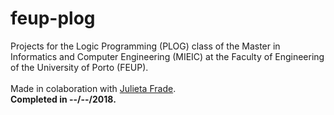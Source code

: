 # feup-plog
Projects for the Logic Programming (PLOG) class of the Master in Informatics and Computer Engineering (MIEIC) at the Faculty of Engineering of the University of Porto (FEUP). 
<br><br>
Made in colaboration with [Julieta Frade](https://github.com/julietafrade97).<br>
**Completed in --/--/2018.** 
